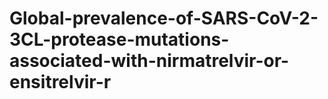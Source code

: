 # Global-prevalence-of-SARS-CoV-2-3CL-protease-mutations-associated-with-nirmatrelvir-or-ensitrelvir-r
